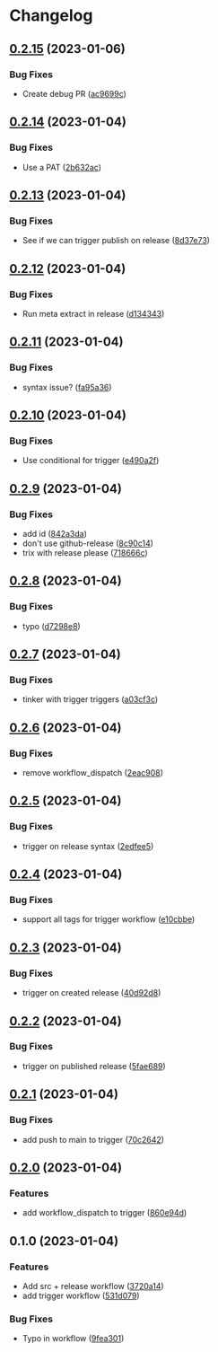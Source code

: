 # Changelog

## [0.2.15](https://github.com/pabrahamsson/release-workflow/compare/v0.2.14...v0.2.15) (2023-01-06)


### Bug Fixes

* Create debug PR ([ac9699c](https://github.com/pabrahamsson/release-workflow/commit/ac9699c13a7037e78a9b29019a79dd63bc51f1d9))

## [0.2.14](https://github.com/pabrahamsson/release-workflow/compare/v0.2.13...v0.2.14) (2023-01-04)


### Bug Fixes

* Use a PAT ([2b632ac](https://github.com/pabrahamsson/release-workflow/commit/2b632ace09efab23edf6ebee3a013d0affe9c66b))

## [0.2.13](https://github.com/pabrahamsson/release-workflow/compare/v0.2.12...v0.2.13) (2023-01-04)


### Bug Fixes

* See if we can trigger publish on release ([8d37e73](https://github.com/pabrahamsson/release-workflow/commit/8d37e73cf9eaf8c18e138af2f03ac22d8c9259d9))

## [0.2.12](https://github.com/pabrahamsson/release-workflow/compare/v0.2.11...v0.2.12) (2023-01-04)


### Bug Fixes

* Run meta extract in release ([d134343](https://github.com/pabrahamsson/release-workflow/commit/d134343a364553eb66482aae307af5057b677b34))

## [0.2.11](https://github.com/pabrahamsson/release-workflow/compare/v0.2.10...v0.2.11) (2023-01-04)


### Bug Fixes

* syntax issue? ([fa95a36](https://github.com/pabrahamsson/release-workflow/commit/fa95a364f156379bffb3a92085990c1232d1bdb5))

## [0.2.10](https://github.com/pabrahamsson/release-workflow/compare/v0.2.9...v0.2.10) (2023-01-04)


### Bug Fixes

* Use conditional for trigger ([e490a2f](https://github.com/pabrahamsson/release-workflow/commit/e490a2f3f50764baa925ec53a9b6c961c449679b))

## [0.2.9](https://github.com/pabrahamsson/release-workflow/compare/v0.2.8...v0.2.9) (2023-01-04)


### Bug Fixes

* add id ([842a3da](https://github.com/pabrahamsson/release-workflow/commit/842a3dac38719eb6fece21767c3e8bd033780c8c))
* don't use github-release ([8c90c14](https://github.com/pabrahamsson/release-workflow/commit/8c90c14bc3a96df9b3020cf88764fe50b7d992a9))
* trix with release please ([718666c](https://github.com/pabrahamsson/release-workflow/commit/718666ca2652ef3ba95cbbae365fe0ca6c1137fc))

## [0.2.8](https://github.com/pabrahamsson/release-workflow/compare/v0.2.7...v0.2.8) (2023-01-04)


### Bug Fixes

* typo ([d7298e8](https://github.com/pabrahamsson/release-workflow/commit/d7298e8ae1169531d8678f83695f278d3a280436))

## [0.2.7](https://github.com/pabrahamsson/release-workflow/compare/v0.2.6...v0.2.7) (2023-01-04)


### Bug Fixes

* tinker with trigger triggers ([a03cf3c](https://github.com/pabrahamsson/release-workflow/commit/a03cf3cf4ed0c294e39b6bd6528ced40324ea098))

## [0.2.6](https://github.com/pabrahamsson/release-workflow/compare/v0.2.5...v0.2.6) (2023-01-04)


### Bug Fixes

* remove workflow_dispatch ([2eac908](https://github.com/pabrahamsson/release-workflow/commit/2eac908cf01802b742867d15f0f08849f41efc56))

## [0.2.5](https://github.com/pabrahamsson/release-workflow/compare/v0.2.4...v0.2.5) (2023-01-04)


### Bug Fixes

* trigger on release syntax ([2edfee5](https://github.com/pabrahamsson/release-workflow/commit/2edfee51f0b7ab754872a6b0a4b0403c3496227e))

## [0.2.4](https://github.com/pabrahamsson/release-workflow/compare/v0.2.3...v0.2.4) (2023-01-04)


### Bug Fixes

* support all tags for trigger workflow ([e10cbbe](https://github.com/pabrahamsson/release-workflow/commit/e10cbbe44eced31f5befa7fcd5d00a908908ed3e))

## [0.2.3](https://github.com/pabrahamsson/release-workflow/compare/v0.2.2...v0.2.3) (2023-01-04)


### Bug Fixes

* trigger on created release ([40d92d8](https://github.com/pabrahamsson/release-workflow/commit/40d92d8418389d9596dd395b219dfc23e2e0e021))

## [0.2.2](https://github.com/pabrahamsson/release-workflow/compare/v0.2.1...v0.2.2) (2023-01-04)


### Bug Fixes

* trigger on published release ([5fae689](https://github.com/pabrahamsson/release-workflow/commit/5fae689ecaae6d6afe7c3ebcdf30f6cb31fc42b7))

## [0.2.1](https://github.com/pabrahamsson/release-workflow/compare/v0.2.0...v0.2.1) (2023-01-04)


### Bug Fixes

* add push to main to trigger ([70c2642](https://github.com/pabrahamsson/release-workflow/commit/70c26427ec9f5068242e151d55a415ded762606b))

## [0.2.0](https://github.com/pabrahamsson/release-workflow/compare/v0.1.0...v0.2.0) (2023-01-04)


### Features

* add workflow_dispatch to trigger ([860e94d](https://github.com/pabrahamsson/release-workflow/commit/860e94d780b5d1b2ae860db2a710ee28c307c09a))

## 0.1.0 (2023-01-04)


### Features

* Add src + release workflow ([3720a14](https://github.com/pabrahamsson/release-workflow/commit/3720a14b5551abc65cc5bdd52e751685cb08eadf))
* add trigger workflow ([531d079](https://github.com/pabrahamsson/release-workflow/commit/531d079a9f762de2beabe45cf47b8266582a1ac7))


### Bug Fixes

* Typo in workflow ([9fea301](https://github.com/pabrahamsson/release-workflow/commit/9fea301e26fe8ae29097b2575f2d835a8e8566de))
